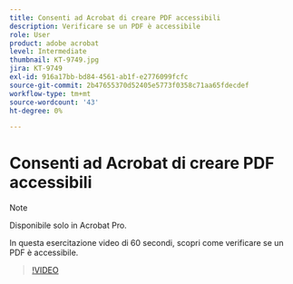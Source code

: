 ```yaml
---
title: Consenti ad Acrobat di creare PDF accessibili
description: Verificare se un PDF è accessibile
role: User
product: adobe acrobat
level: Intermediate
thumbnail: KT-9749.jpg
jira: KT-9749
exl-id: 916a17bb-bd84-4561-ab1f-e2776099fcfc
source-git-commit: 2b47655370d52405e5773f0358c71aa65fdecdef
workflow-type: tm+mt
source-wordcount: '43'
ht-degree: 0%

---
```


# Consenti ad Acrobat di creare PDF accessibili

>[!NOTE]
>
>Disponibile solo in Acrobat Pro.

In questa esercitazione video di 60 secondi, scopri come verificare se un PDF è accessibile.

>[!VIDEO](https://video.tv.adobe.com/v/340076?quality=12&learn=on&hidetitle=true)
